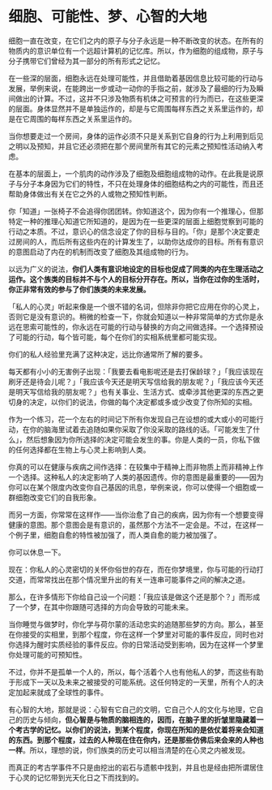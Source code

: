 # 细胞、可能性、梦、心智的大地

细胞一直在改变，在它们之内的原子与分子永远是一种不断改变的状态。在所有的物质内的意识单位有一个远超计算机的记忆库。所以，作为细胞的组成物，原子与分子携带它们曾经为其一部分的所有形式之记忆。

在一些深的层面，细胞永远在处理可能性，并且借助着基因信息比较可能的行动与发展，举例来说，在能跨出一步或动一动你的手指之前，就涉及了最细的行为及瞬间做出的计算。不过，这并不只涉及物质有机体之可预言的行为而已，在这些更深的层面。身体显然并不是单独运作的，却是与它周围每样东西之关系里运作的，却是在它周围的每样东西之关系里运作的。

当你想要走过一个房间，身体的运作必须不只是关系到它自身的行为上利用到后见之明以及预知，并且它还必须把在那个房间里所有其它的元素之预知性活动纳入考虑。

在基本的层面上，一个肌肉的动作涉及了细胞及细胞组成物的动作。在此我是说原子与分子本身因为它们的特性，不只在处理身体的细胞结构之内的可能性，而且还帮助身体做出有关在它之外的人或物之预知性判断。

你「知道」一张椅子不会追得你团团转。你知道这个，因为你有一个推理心，但那特定一种的推理心知道它所知道的，是因为在一些更深的层面上细胞觉察到可能的行动之本质。不过，意识心的信念设定了你的目标与目的。「你」是那个决定要走过房间的人，而后所有这些内在的计算发生了，以助你达成你的目标。所有有意识的意图启动了内在的机制而改变了细胞及其组成物的行为。

以远为广义的说法，**你们人类有意识地设定的目标也促成了同类的内在生理活动之运作。这个族类的目标并不与个人的目标分开存在。所以，当你在过你的生活时，你正非常有效的参与了你们族类的未来发展。**

「私人的心灵」听起来像是一个很不错的名词，但除非你把它应用在你的心灵上，否则它是没有意识的。稍微的检查一下，你就会知道以一种非常简单的方式你是永远在思索可能性的，你永远在可能的行动与替换的方向之间做选择。一个选择预设了可能的行动，每个皆可能，每个在你们的实相系统里都可能实现。

你们的私人经验里充满了这种决定，远比你通常所了解的要多。

每天都有小小的无害例子出现：「我要去看电影呢还是去打保龄球？」「我应该现在刷牙还是待会儿呢？」「我应该今天还是明天写信给我的朋友呢？」「我应该今天还是明天写信给我的朋友呢？」也有关事业、生活方式、或牵涉其他更深的东西之更切身的决定，以你们的说法，你做的每个决定都或多或少改变了你所知的实相。

作为一个练习，花一个左右的时间记下所有你发现自己在设想的或大或小的可能行动，在你的脑海里试着去追随如果你采取了你没采取的路线的话。「可能发生了什么」，然后想象因为你所选择的决定可能会发生的事。你是人类的一员，你私下做的任何选择都在生物上与心灵上影响到人类。

你真的可以在健康与疾病之间作选择：在较集中于精神上而非物质上而非精神上作一个选择。这种私人的决定影响了人类的基因遗传。你的意图是最重要的——因为你可以在某个限度内改变你自己基因的讯息，举例来说，你可以使得一个细胞或一群细胞改变它们的自我形象。

而另一方面，你常常在这样作——当你治愈了自己的疾病，因为你有一个想要变得健康的意图。那个意图会是有意识的，虽然那个方法不一定会是。不过，在这样一个例子里，细胞自愈的特性被加强了，而人类自愈的能力被加强了。

你可以休息一下。

现在：你私人的心灵密切的关怀你俗世的存在，而在你梦境里，你与可能的行动打交道，而常常找出在那个情况里升出的有关一连串可能事件之间的解决之道。

那么，在许多情形下你给自己设一个问题：「我应该是做这个还是那个？」而形成了一个梦，在其中你跟随可选择的方向会导致的可能未来。

当你睡觉与做梦时，你化学与荷尔蒙的活动忠实的追随那些梦的方向。那么，甚至在你接受的实相里，到那个程度，你在这样一个梦里对可能的事件反应，同时也对你选择为醒时实质经验的事件反应。你的日常活动受到影响，因为在这样一个梦里你处理可能的可预知性。

不过，你并不是孤单一个人的，所以，每个活着个人也有他私人的梦，而这些有助于形成下一天以及未来之被接受的可能系统。这任何特定的一天里，所有个人的决定加起来就成了全球性的事件。

有心智的大地，那就是说：心智有它自己的文明，它自己个人的文化与地理，它自己的历史与倾向，**但心智是与物质的脑相连的，因而，在脑子里的折皱里隐藏着一个考古学的记忆。以你们的说法，到某个程度，你现在所知的是依仗着将来会知道的东西。到那个程度，过去的人种现在住在你内，还是那些仿佛后来会来的人种也一样**。所以，理想的说，你们族类的历史可以相当清楚的在心灵之内被发现。

而真正的考古学事件不只是由挖出的岩石与遗骸中找到，并且也是经由把所谓居住于心灵的记忆带到光天化日之下而找到的。

